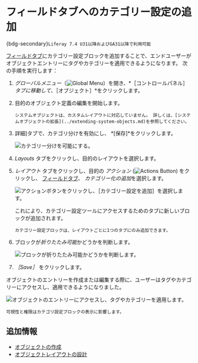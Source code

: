 # フィールドタブへのカテゴリー設定の追加

{bdg-secondary}`Liferay 7.4 U31以降およびGA31以降で利用可能`

[フィールドタブ](./designing-object-layouts.md#fields-tabs)にカテゴリー設定ブロックを追加することで、エンドユーザーがオブジェクトエントリーにタグやカテゴリーを適用できるようになります。 次の手順を実行します：

1. *グローバルメニュー*（![Global Menu](../../../../images/icon-applications-menu.png)）を開き、*［コントロールパネル］*タブに移動して、*［オブジェクト］*をクリックします。

1. 目的のオブジェクト定義の編集を開始します。

   ```{note}
   システムオブジェクトは、カスタムレイアウトに対応していません。 詳しくは、[システムオブジェクトの拡張](../extending-system-objects.md)を参照してください。
   ```

1. 詳細]タブで、カテゴリ分けを有効にし、 *[保存]*をクリックします。

   ![カテゴリー分けを可能にする。](./adding-categorization-to-fields-tabs/images/01.png)

1. *Layouts* タブをクリックし、目的のレイアウトを選択します。

1. *レイアウト* タブをクリックし、目的の *アクション* (![Actions Button](../../../../images/icon-actions.png)) をクリックし、 [フィールドタブ](./designing-object-layouts.md#fields-tabs)、 *カテゴリー化の追加*を選択します。

   ![アクションボタンをクリックし、［カテゴリー設定を追加］を選択します。](./adding-categorization-to-fields-tabs/images/02.png)

   これにより、カテゴリー設定ツールにアクセスするためのタブに新しいブロックが追加されます。

   ```{important}
   カテゴリー設定ブロックは、レイアウトごとに1つのタブにのみ追加できます。
   ```

1. ブロックが*折りたたみ可能*かどうかを判断します。

   ![ブロックが折りたたみ可能かどうかを判断します。](./adding-categorization-to-fields-tabs/images/03.png)

1. *［Save］* をクリックします。

オブジェクトのエントリーを作成または編集する際に、ユーザーはタグやカテゴリーにアクセスし、適用できるようになりました。

![オブジェクトのエントリーにアクセスし、タグやカテゴリーを適用します。](./adding-categorization-to-fields-tabs/images/04.png)

```{note}
可視性と権限はカテゴリ設定ブロックの表示に影響します。
```

## 追加情報

* [オブジェクトの作成](../creating-objects.md)
* [オブジェクトレイアウトの設計](./designing-object-layouts.md)
